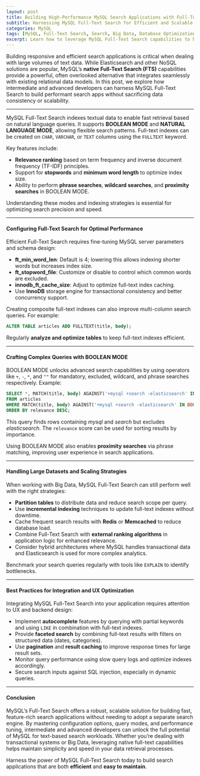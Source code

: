 ```yaml
---
layout: post
title: Building High-Performance MySQL Search Applications with Full-Text Search
subtitle: Harnessing MySQL Full-Text Search for Efficient and Scalable Data Retrieval
categories: MySQL
tags: [MySQL, Full-Text Search, Search, Big Data, Database Optimization, SQL Performance]
excerpt: Learn how to leverage MySQL Full-Text Search capabilities to build fast, scalable search applications optimized for large datasets and complex queries.
---
```

Building responsive and efficient search applications is critical when dealing with large volumes of text data. While Elasticsearch and other NoSQL solutions are popular, MySQL’s **native Full-Text Search (FTS)** capabilities provide a powerful, often overlooked alternative that integrates seamlessly with existing relational data models. In this post, we explore how intermediate and advanced developers can harness MySQL Full-Text Search to build performant search apps without sacrificing data consistency or scalability.

---
MySQL Full-Text Search indexes textual data to enable fast retrieval based on natural language queries. It supports **BOOLEAN MODE** and **NATURAL LANGUAGE MODE**, allowing flexible search patterns. Full-text indexes can be created on `CHAR`, `VARCHAR`, or `TEXT` columns using the `FULLTEXT` keyword.

Key features include:

- **Relevance ranking** based on term frequency and inverse document frequency (TF-IDF) principles.
- Support for **stopwords** and **minimum word length** to optimize index size.
- Ability to perform **phrase searches**, **wildcard searches**, and **proximity searches** in BOOLEAN MODE.

Understanding these modes and indexing strategies is essential for optimizing search precision and speed.

---

#### Configuring Full-Text Search for Optimal Performance

Efficient Full-Text Search requires fine-tuning MySQL server parameters and schema design:

- **ft_min_word_len**: Default is 4; lowering this allows indexing shorter words but increases index size.
- **ft_stopword_file**: Customize or disable to control which common words are excluded.
- **innodb_ft_cache_size**: Adjust to optimize full-text index caching.
- Use **InnoDB** storage engine for transactional consistency and better concurrency support.

Creating composite full-text indexes can also improve multi-column search queries. For example:

```sql
ALTER TABLE articles ADD FULLTEXT(title, body);
```

Regularly **analyze and optimize tables** to keep full-text indexes efficient.

---

#### Crafting Complex Queries with BOOLEAN MODE

BOOLEAN MODE unlocks advanced search capabilities by using operators like `+`, `-`, `*`, and `""` for mandatory, excluded, wildcard, and phrase searches respectively. Example:

```sql
SELECT *, MATCH(title, body) AGAINST('+mysql +search -elasticsearch' IN BOOLEAN MODE) AS relevance
FROM articles
WHERE MATCH(title, body) AGAINST('+mysql +search -elasticsearch' IN BOOLEAN MODE)
ORDER BY relevance DESC;
```

This query finds rows containing *mysql* and *search* but excludes *elasticsearch*. The `relevance` score can be used for sorting results by importance.

Using BOOLEAN MODE also enables **proximity searches** via phrase matching, improving user experience in search applications.

---

#### Handling Large Datasets and Scaling Strategies

When working with Big Data, MySQL Full-Text Search can still perform well with the right strategies:

- **Partition tables** to distribute data and reduce search scope per query.
- Use **incremental indexing** techniques to update full-text indexes without downtime.
- Cache frequent search results with **Redis** or **Memcached** to reduce database load.
- Combine Full-Text Search with **external ranking algorithms** in application logic for enhanced relevance.
- Consider hybrid architectures where MySQL handles transactional data and Elasticsearch is used for more complex analytics.

Benchmark your search queries regularly with tools like `EXPLAIN` to identify bottlenecks.

---

#### Best Practices for Integration and UX Optimization

Integrating MySQL Full-Text Search into your application requires attention to UX and backend design:

- Implement **autocomplete** features by querying with partial keywords and using `LIKE` in combination with full-text indexes.
- Provide **faceted search** by combining full-text results with filters on structured data (dates, categories).
- Use **pagination** and **result caching** to improve response times for large result sets.
- Monitor query performance using slow query logs and optimize indexes accordingly.
- Secure search inputs against SQL injection, especially in dynamic queries.

---

#### Conclusion

MySQL’s Full-Text Search offers a robust, scalable solution for building fast, feature-rich search applications without needing to adopt a separate search engine. By mastering configuration options, query modes, and performance tuning, intermediate and advanced developers can unlock the full potential of MySQL for text-based search workloads. Whether you’re dealing with transactional systems or Big Data, leveraging native full-text capabilities helps maintain simplicity and speed in your data retrieval processes.

Harness the power of MySQL Full-Text Search today to build search applications that are both **efficient** and **easy to maintain**.
